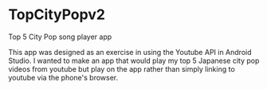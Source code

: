 # TopCityPopv2
Top 5 City Pop song player app

This app was designed as an exercise in using the Youtube API in Android Studio.
I wanted to make an app that would play my top 5 Japanese city pop videos from youtube but play on the app rather than simply linking to youtube via the phone's browser.

